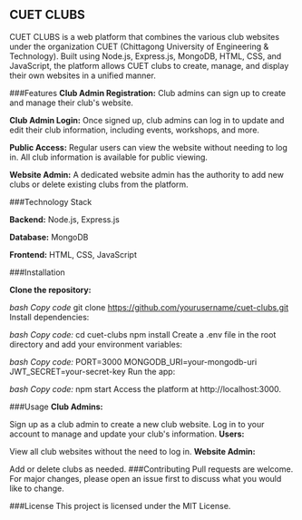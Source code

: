 ## CUET CLUBS
CUET CLUBS is a web platform that combines the various club websites under the organization CUET (Chittagong University of Engineering & Technology). Built using Node.js, Express.js, MongoDB, HTML, CSS, and JavaScript, the platform allows CUET clubs to create, manage, and display their own websites in a unified manner.

###Features
**Club Admin Registration:** Club admins can sign up to create and manage their club's website.

**Club Admin Login:** Once signed up, club admins can log in to update and edit their club information, including events, workshops, and more.

**Public Access:** Regular users can view the website without needing to log in. All club information is available for public viewing.

**Website Admin:** A dedicated website admin has the authority to add new clubs or delete existing clubs from the platform.

###Technology Stack

**Backend:** Node.js, Express.js

**Database:** MongoDB

**Frontend:** HTML, CSS, JavaScript

###Installation

**Clone the repository:**


*bash
Copy code*
git clone https://github.com/yourusername/cuet-clubs.git
Install dependencies:

*bash
Copy code:*
cd cuet-clubs
npm install
Create a .env file in the root directory and add your environment variables:

*bash
Copy code:*
PORT=3000
MONGODB_URI=your-mongodb-uri
JWT_SECRET=your-secret-key
Run the app:

*bash
Copy code:*
npm start
Access the platform at http://localhost:3000.

###Usage
**Club Admins:**

Sign up as a club admin to create a new club website.
Log in to your account to manage and update your club's information.
**Users:**

View all club websites without the need to log in.
**Website Admin:**

Add or delete clubs as needed.
###Contributing
Pull requests are welcome. For major changes, please open an issue first to discuss what you would like to change.

###License
This project is licensed under the MIT License.
